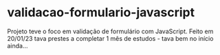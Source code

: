 # validacao-formulario-javascript
Projeto teve o foco em validação de formulário com JavaScript. Feito em 20/01/23 tava prestes a completar 1 mês de estudos - tava bem no início ainda...
